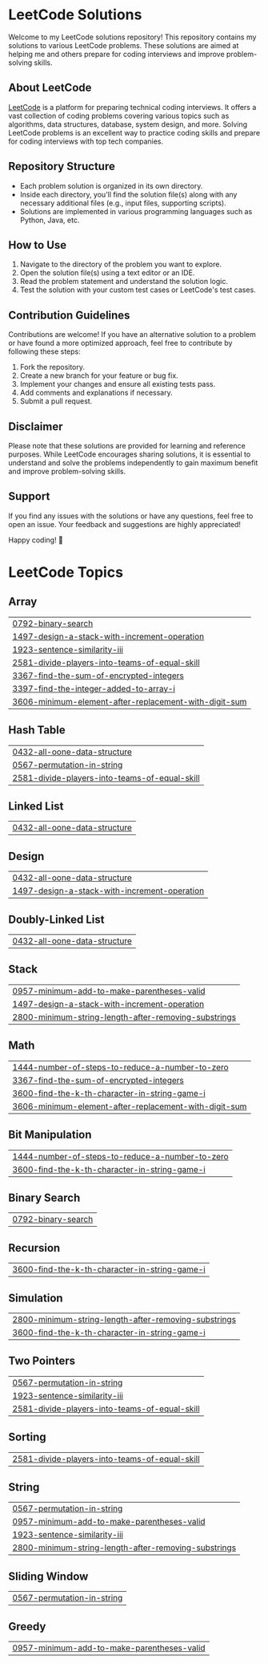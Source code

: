 # LeetCode Solutions

Welcome to my LeetCode solutions repository! This repository contains my solutions to various LeetCode problems. These solutions are aimed at helping me and others prepare for coding interviews and improve problem-solving skills.

## About LeetCode

[LeetCode](https://leetcode.com/) is a platform for preparing technical coding interviews. It offers a vast collection of coding problems covering various topics such as algorithms, data structures, database, system design, and more. Solving LeetCode problems is an excellent way to practice coding skills and prepare for coding interviews with top tech companies.

## Repository Structure

- Each problem solution is organized in its own directory.
- Inside each directory, you'll find the solution file(s) along with any necessary additional files (e.g., input files, supporting scripts).
- Solutions are implemented in various programming languages such as Python, Java, etc.

## How to Use

1. Navigate to the directory of the problem you want to explore.
2. Open the solution file(s) using a text editor or an IDE.
3. Read the problem statement and understand the solution logic.
4. Test the solution with your custom test cases or LeetCode's test cases.

## Contribution Guidelines

Contributions are welcome! If you have an alternative solution to a problem or have found a more optimized approach, feel free to contribute by following these steps:

1. Fork the repository.
2. Create a new branch for your feature or bug fix.
3. Implement your changes and ensure all existing tests pass.
4. Add comments and explanations if necessary.
5. Submit a pull request.

## Disclaimer

Please note that these solutions are provided for learning and reference purposes. While LeetCode encourages sharing solutions, it is essential to understand and solve the problems independently to gain maximum benefit and improve problem-solving skills.

## Support

If you find any issues with the solutions or have any questions, feel free to open an issue. Your feedback and suggestions are highly appreciated!

Happy coding! 🚀

<!---LeetCode Topics Start-->
# LeetCode Topics
## Array
|  |
| ------- |
| [0792-binary-search](https://github.com/Anil-Gehlot/LeetCode-Solutions/tree/master/0792-binary-search) |
| [1497-design-a-stack-with-increment-operation](https://github.com/Anil-Gehlot/LeetCode-Solutions/tree/master/1497-design-a-stack-with-increment-operation) |
| [1923-sentence-similarity-iii](https://github.com/Anil-Gehlot/LeetCode-Solutions/tree/master/1923-sentence-similarity-iii) |
| [2581-divide-players-into-teams-of-equal-skill](https://github.com/Anil-Gehlot/LeetCode-Solutions/tree/master/2581-divide-players-into-teams-of-equal-skill) |
| [3367-find-the-sum-of-encrypted-integers](https://github.com/Anil-Gehlot/LeetCode-Solutions/tree/master/3367-find-the-sum-of-encrypted-integers) |
| [3397-find-the-integer-added-to-array-i](https://github.com/Anil-Gehlot/LeetCode-Solutions/tree/master/3397-find-the-integer-added-to-array-i) |
| [3606-minimum-element-after-replacement-with-digit-sum](https://github.com/Anil-Gehlot/LeetCode-Solutions/tree/master/3606-minimum-element-after-replacement-with-digit-sum) |
## Hash Table
|  |
| ------- |
| [0432-all-oone-data-structure](https://github.com/Anil-Gehlot/LeetCode-Solutions/tree/master/0432-all-oone-data-structure) |
| [0567-permutation-in-string](https://github.com/Anil-Gehlot/LeetCode-Solutions/tree/master/0567-permutation-in-string) |
| [2581-divide-players-into-teams-of-equal-skill](https://github.com/Anil-Gehlot/LeetCode-Solutions/tree/master/2581-divide-players-into-teams-of-equal-skill) |
## Linked List
|  |
| ------- |
| [0432-all-oone-data-structure](https://github.com/Anil-Gehlot/LeetCode-Solutions/tree/master/0432-all-oone-data-structure) |
## Design
|  |
| ------- |
| [0432-all-oone-data-structure](https://github.com/Anil-Gehlot/LeetCode-Solutions/tree/master/0432-all-oone-data-structure) |
| [1497-design-a-stack-with-increment-operation](https://github.com/Anil-Gehlot/LeetCode-Solutions/tree/master/1497-design-a-stack-with-increment-operation) |
## Doubly-Linked List
|  |
| ------- |
| [0432-all-oone-data-structure](https://github.com/Anil-Gehlot/LeetCode-Solutions/tree/master/0432-all-oone-data-structure) |
## Stack
|  |
| ------- |
| [0957-minimum-add-to-make-parentheses-valid](https://github.com/Anil-Gehlot/LeetCode-Solutions/tree/master/0957-minimum-add-to-make-parentheses-valid) |
| [1497-design-a-stack-with-increment-operation](https://github.com/Anil-Gehlot/LeetCode-Solutions/tree/master/1497-design-a-stack-with-increment-operation) |
| [2800-minimum-string-length-after-removing-substrings](https://github.com/Anil-Gehlot/LeetCode-Solutions/tree/master/2800-minimum-string-length-after-removing-substrings) |
## Math
|  |
| ------- |
| [1444-number-of-steps-to-reduce-a-number-to-zero](https://github.com/Anil-Gehlot/LeetCode-Solutions/tree/master/1444-number-of-steps-to-reduce-a-number-to-zero) |
| [3367-find-the-sum-of-encrypted-integers](https://github.com/Anil-Gehlot/LeetCode-Solutions/tree/master/3367-find-the-sum-of-encrypted-integers) |
| [3600-find-the-k-th-character-in-string-game-i](https://github.com/Anil-Gehlot/LeetCode-Solutions/tree/master/3600-find-the-k-th-character-in-string-game-i) |
| [3606-minimum-element-after-replacement-with-digit-sum](https://github.com/Anil-Gehlot/LeetCode-Solutions/tree/master/3606-minimum-element-after-replacement-with-digit-sum) |
## Bit Manipulation
|  |
| ------- |
| [1444-number-of-steps-to-reduce-a-number-to-zero](https://github.com/Anil-Gehlot/LeetCode-Solutions/tree/master/1444-number-of-steps-to-reduce-a-number-to-zero) |
| [3600-find-the-k-th-character-in-string-game-i](https://github.com/Anil-Gehlot/LeetCode-Solutions/tree/master/3600-find-the-k-th-character-in-string-game-i) |
## Binary Search
|  |
| ------- |
| [0792-binary-search](https://github.com/Anil-Gehlot/LeetCode-Solutions/tree/master/0792-binary-search) |
## Recursion
|  |
| ------- |
| [3600-find-the-k-th-character-in-string-game-i](https://github.com/Anil-Gehlot/LeetCode-Solutions/tree/master/3600-find-the-k-th-character-in-string-game-i) |
## Simulation
|  |
| ------- |
| [2800-minimum-string-length-after-removing-substrings](https://github.com/Anil-Gehlot/LeetCode-Solutions/tree/master/2800-minimum-string-length-after-removing-substrings) |
| [3600-find-the-k-th-character-in-string-game-i](https://github.com/Anil-Gehlot/LeetCode-Solutions/tree/master/3600-find-the-k-th-character-in-string-game-i) |
## Two Pointers
|  |
| ------- |
| [0567-permutation-in-string](https://github.com/Anil-Gehlot/LeetCode-Solutions/tree/master/0567-permutation-in-string) |
| [1923-sentence-similarity-iii](https://github.com/Anil-Gehlot/LeetCode-Solutions/tree/master/1923-sentence-similarity-iii) |
| [2581-divide-players-into-teams-of-equal-skill](https://github.com/Anil-Gehlot/LeetCode-Solutions/tree/master/2581-divide-players-into-teams-of-equal-skill) |
## Sorting
|  |
| ------- |
| [2581-divide-players-into-teams-of-equal-skill](https://github.com/Anil-Gehlot/LeetCode-Solutions/tree/master/2581-divide-players-into-teams-of-equal-skill) |
## String
|  |
| ------- |
| [0567-permutation-in-string](https://github.com/Anil-Gehlot/LeetCode-Solutions/tree/master/0567-permutation-in-string) |
| [0957-minimum-add-to-make-parentheses-valid](https://github.com/Anil-Gehlot/LeetCode-Solutions/tree/master/0957-minimum-add-to-make-parentheses-valid) |
| [1923-sentence-similarity-iii](https://github.com/Anil-Gehlot/LeetCode-Solutions/tree/master/1923-sentence-similarity-iii) |
| [2800-minimum-string-length-after-removing-substrings](https://github.com/Anil-Gehlot/LeetCode-Solutions/tree/master/2800-minimum-string-length-after-removing-substrings) |
## Sliding Window
|  |
| ------- |
| [0567-permutation-in-string](https://github.com/Anil-Gehlot/LeetCode-Solutions/tree/master/0567-permutation-in-string) |
## Greedy
|  |
| ------- |
| [0957-minimum-add-to-make-parentheses-valid](https://github.com/Anil-Gehlot/LeetCode-Solutions/tree/master/0957-minimum-add-to-make-parentheses-valid) |
<!---LeetCode Topics End-->